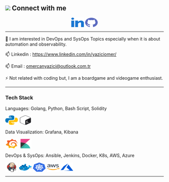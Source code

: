 
## <img src="https://media.giphy.com/media/iY8CRBdQXODJSCERIr/giphy.gif" width="30px"> Connect with me
<p align="center">
  <a href="https://www.linkedin.com/in/yaziciomer/" target="blank"><img align="center"
      src="https://raw.githubusercontent.com/alperenerturk/bucket/master/icons/social/linked.svg"
      alt="omer yazici" height="30" width="40" /></a>
 <a href="https://github.com/yaziciom" target="blank"><img align="center"
      src="https://raw.githubusercontent.com/alperenerturk/bucket/master/icons/social/github.svg"
      alt="omer yazici" height="30" width="40" /></a>
</p>

----
 
 👀 I am interested in DevOps and SysOps Topics especially when it is about automation and observability.  
 
 📫 Linkedin : https://www.linkedin.com/in/yaziciomer/
 
 📫 Email : omercanyazici@outlook.com.tr
 
 ⚡ Not related with coding but, I am a boardgame and videogame enthusiast. 

---


### Tech Stack

Languages: Golang, Python, Bash Script, Solidity

<p align="left">
 <img align="center"
      src="https://raw.githubusercontent.com/alperenerturk/bucket/master/icons/techstack/python.svg"
      alt="alperen erturk" height="30" width="40" />
 <img align="center"
      src="https://raw.githubusercontent.com/alperenerturk/bucket/master/icons/techstack/bash.svg"
      alt="alperen erturk" height="30" width="40" />
</p>

Data Visualization: Grafana, Kibana

<p align="left">
 <img align="center"
      src="https://raw.githubusercontent.com/alperenerturk/bucket/master/icons/techstack/grafana.svg"
      alt="alperen erturk" height="30" width="40" />
 <img align="center"
      src="https://raw.githubusercontent.com/alperenerturk/bucket/master/icons/techstack/kibana.svg"
      alt="alperen erturk" height="30" width="40" />
</p>

DevOps & SysOps: Ansible, Jenkins, Docker, K8s, AWS, Azure 

<p align="left">
 <img align="center"
      src="https://raw.githubusercontent.com/alperenerturk/bucket/master/icons/techstack/jenkins.svg"
      alt="alperen erturk" height="30" width="40" />
 <img align="center"
      src="https://raw.githubusercontent.com/alperenerturk/bucket/master/icons/techstack/docker.svg"
      alt="alperen erturk" height="30" width="40" />
 <img align="center"
      src="https://raw.githubusercontent.com/alperenerturk/bucket/master/icons/techstack/kubernetes.svg"
      alt="alperen erturk" height="30" width="40" />
 <img align="center"
      src="https://raw.githubusercontent.com/alperenerturk/bucket/master/icons/techstack/aws.svg"
      alt="alperen erturk" height="30" width="40" />
 <img align="center"
      src="https://raw.githubusercontent.com/alperenerturk/bucket/master/icons/techstack/azure.svg"
      alt="alperen erturk" height="30" width="40" />
</p>




---

